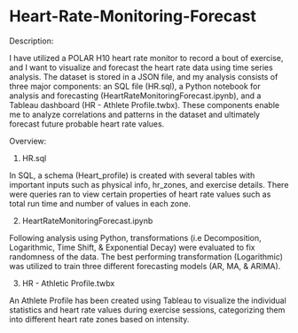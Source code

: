 # Heart-Rate-Monitoring-Forecast

Description:

I have utilized a POLAR H10 heart rate monitor to record a bout of exercise, and I want to visualize and forecast the heart rate data using time series analysis. The dataset is stored in a JSON file, and my analysis consists of three major components: an SQL file (HR.sql), a Python notebook for analysis and forecasting (HeartRateMonitoringForecast.ipynb), and a Tableau dashboard (HR - Athlete Profile.twbx). These components enable me to analyze correlations and patterns in the dataset and ultimately forecast future probable heart rate values.

Overview:

  1. HR.sql

In SQL, a schema (Heart_profile) is created with several tables with important inputs such as physical info, hr_zones, and exercise details. There were queries ran to view certain properties of heart rate values such as total run time and number of values in each zone.

  2. HeartRateMonitoringForecast.ipynb

Following analysis using Python, transformations (i.e Decomposition, Logarithmic, Time Shift, & Exponential Decay) were evaluated to fix randomness of the data. The best performing transformation (Logarithmic) was utilized to train three different forecasting models (AR, MA, & ARIMA).

  3. HR - Athletic Profile.twbx

An Athlete Profile has been created using Tableau to visualize the individual statistics and heart rate values during exercise sessions, categorizing them into different heart rate zones based on intensity.

